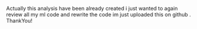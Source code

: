 Actually this analysis have been already created i just wanted to again review all my ml code and rewrite the code im just uploaded this on github .
ThankYou!
